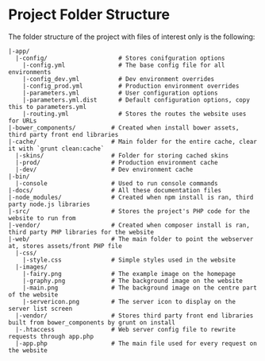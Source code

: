 Project Folder Structure
========================

The folder structure of the project with files of interest only is the following:

    |-app/
      |-config/                    # Stores conifguration options
        |-config.yml               # The base config file for all environments
        |-config_dev.yml           # Dev environment overrides
        |-config_prod.yml          # Production environment overrides
        |-parameters.yml           # User configuration options
        |-parameters.yml.dist      # Default configuration options, copy this to parameters.yml
        |-routing.yml              # Stores the routes the website uses for URLs
    |-bower_components/          # Created when install bower assets, third party front end libraries
    |-cache/                     # Main folder for the entire cache, clear it with `grunt clean:cache`
      |-skins/                   # Folder for storing cached skins
      |-prod/                    # Production environment cache
      |-dev/                     # Dev environment cache    
    |-bin/
      |-console                  # Used to run console commands
    |-docs/                      # All these documentation files
    |-node_modules/              # Created when npm install is ran, third party node.js libraries
    |-src/                       # Stores the project's PHP code for the website to run from
    |-vendor/                    # Created when composer install is ran, third party PHP libraries for the website
    |-web/                       # The main folder to point the webserver at, stores assets/front PHP file
      |-css/
        |-style.css              # Simple styles used in the website
      |-images/
        |-fairy.png              # The example image on the homepage
        |-graphy.png             # The background image on the website
        |-main.png               # The background image on the centre part of the website
        |-servericon.png         # The server icon to display on the server list screen
      |-vendor/                  # Stores third party front end libraries built from bower_components by grunt on install
      |-.htaccess                # Web server config file to rewrite requests through app.php
      |-app.php                  # The main file used for every request on the website